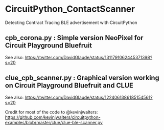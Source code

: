 # CircuitPython_ContactScanner
Detecting Contract Tracing BLE advertisement with CircuitPython

## cpb_corona.py : Simple version NeoPixel for Circuit Playground Bluefruit

See also: https://twitter.com/DavidGlaude/status/1311791062445371398?s=20

## clue_cpb_scanner.py : Graphical version working on Circuit Playground Bluefruit and CLUE

See also: https://twitter.com/DavidGlaude/status/1224061386185154561?s=20



Credit for most of the code to @kevinjwalters: https://github.com/kevinjwalters/circuitpython-examples/blob/master/clue/clue-ble-scanner.py
